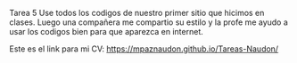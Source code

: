 Tarea 5 
Use todos los codigos de nuestro primer sitio que hicimos en clases. Luego una compañera me compartio su estilo y la profe me ayudo a usar los codigos bien para que aparezca en internet. 

Este es el link para mi CV: 
https://mpaznaudon.github.io/Tareas-Naudon/ 